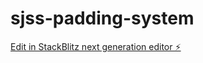 # sjss-padding-system

[Edit in StackBlitz next generation editor ⚡️](https://stackblitz.com/~/github.com/rsantoyo-dev/sjss-padding-system)